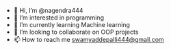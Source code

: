 - 👋 Hi, I’m @nagendra444
- 👀 I’m interested in programming
- 🌱 I’m currently learning Machine learning
- 💞️ I’m looking to collaborate on OOP projects
- 📫 How to reach me swamyaddepalli444@gmail.com

<!---
nagendra444/nagendra444 is a ✨ special ✨ repository because its `README.md` (this file) appears on your GitHub profile.
You can click the Preview link to take a look at your changes.
--->
